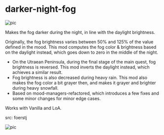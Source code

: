 # darker-night-fog

![pic](pic.jpg)

Makes the fog darker during the night, in line with the daylight brightness.

Originally, the fog brightness varies between 50% and 125% of the value defined in the mood. This mod computes the fog color & brightness based on the daylight instead, which goes down to zero in the middle of the night.
- On the Utraean Peninsula, during the final stage of the main quest, fog brightness is reversed. This mod inverts the daylight instead, which achieves a similar result.
- Fog brightness is also decreased during heavy rain. This mod also makes the fog color a bit grayer then, and makes it grayer and brighter during heavy snowfall.
- Based on mood-managers-refactored, which introduces a few fixes and some minor changes for minor edge cases.

Works with Vanilla and LoA.

src: foerstj

![pic](pic2.jpg)
